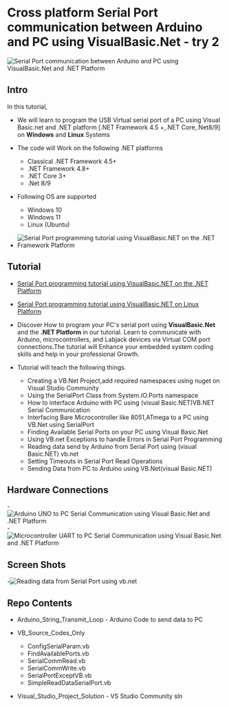 # Cross platform Serial Port communication between Arduino and PC using VisualBasic.Net - try 2
![Serial Port communication between Arduino and PC using VisualBasic.Net and .NET Platform](https://www.xanthium.in/sites/default/files/inline-images/serial-port-programming-tutorial-visual-basic-net-platform.jpg)

## Intro 
In this tutorial,

- We will learn to program the USB Virtual serial port of a PC using Visual Basic.net and .NET platform [.NET Framework 4.5 +,.NET Core,.Net8/9] on **Windows** and **Linux** Systems

- The code will Work on the following .NET platforms
	- Classical .NET Framework 4.5+
	- .NET Framework 4.8+
	- .NET Core 3+
	- .Net 8/9

- Following OS are supported
	- Windows 10
    - Windows 11
    - Linux (Ubuntu)

- ![Serial Port programming tutorial using VisualBasic.NET on the .NET Framework Platform](https://www.xanthium.in/sites/default/files/inline-images/serial-port-programming-visual-basic-net.jpg)

## Tutorial 

- [Serial Port programming tutorial using VisualBasic.NET on the .NET Platform](https://www.xanthium.in/serial-port-programming-visual-basic-dotnet-for-embedded-developers)

- [Serial Port programming tutorial using VisualBasic.NET on Linux Platform](https://www.xanthium.in/serial-port-tty-terminal-programming-on-linux-visualbasic-dotnet-platform)

- Discover How to program your PC's serial port using **VisualBasic.Net** and the **.NET Platform** in our tutorial. Learn to communicate with Arduino, microcontrollers, and Labjack devices via Virtual COM port connections.The tutorial will Enhance your embedded system coding skills and help in your professional Growth.

- Tutorial will teach the following things.

	- Creating a VB.Net Project,add required namespaces using nuget on Visual Studio Community 
	- Using the SerialPort Class from System.IO.Ports namespace 
	- How to interface Arduino with PC using (visual Basic.NET)VB.NET Serial Communication
	- Interfacing Bare Microcontroller like 8051,ATmega to a PC using VB.Net using SerialPort
	- Finding Available Serial Ports on your PC using Visual Basic.Net
	- Using VB.net Exceptions to handle Errors in Serial Port Programming 
	- Reading data send by Arduino from Serial Port using (visual Basic.NET) vb.net
	- Setting Timeouts in Serial Port Read Operations
	- Sending Data from PC to Arduino using VB.Net(visual Basic.NET)

## Hardware Connections

-![Arduino UNO to PC Serial Communication using Visual Basic.Net and .NET Platform](https://www.xanthium.in/sites/default/files/inline-images/arduino-pc-communication-visual-basic-net.jpg)
-![Microcontroller UART to PC Serial Communication using Visual Basic.Net and .NET Platform](https://www.xanthium.in/sites/default/files/inline-images/microcontroller-interface-pc-vb-net.jpg)

## Screen Shots

-![Reading data from Serial Port using vb.net](https://www.xanthium.in/sites/default/files/inline-images/image_15.png)

## Repo Contents

- Arduino_String_Transmit_Loop - Arduino Code to send data to PC
- VB_Source_Codes_Only
	- ConfigSerialParam.vb
	- FindAvailablePorts.vb
    - SerialCommRead.vb
    - SerialCommWrite.vb
    - SerialPortExceptVB.vb
    - SimpleReadDataSerialPort.vb
               
- Visual_Studio_Project_Solution - VS Studio Community sln
